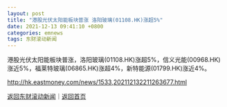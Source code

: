 ```yaml
---
layout: post
title: "港股光伏太阳能板块普涨 洛阳玻璃(01108.HK)涨超5%"
date: 2021-12-13 09:41:10 +0800
categories: emnews
tags: 东财滚动新闻
---
```


港股光伏太阳能板块普涨，洛阳玻璃(01108.HK)涨超5%，信义光能(00968.HK)涨近5%，福莱特玻璃(06865.HK)涨超4%，新特能源(01799.HK)涨近4%。

<http://hk.eastmoney.com/news/1533,202112132211263677.html>

[返回东财滚动新闻](//finews.withounder.com/emnews/)｜[返回首页](//finews.withounder.com/)